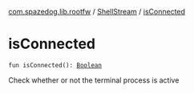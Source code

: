 [com.spazedog.lib.rootfw](../index.md) / [ShellStream](index.md) / [isConnected](.)

# isConnected

`fun isConnected(): `[`Boolean`](https://kotlinlang.org/api/latest/jvm/stdlib/kotlin/-boolean/index.html)

Check whether or not the terminal process is active


